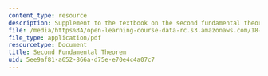 ```yaml
---
content_type: resource
description: Supplement to the textbook on the second fundamental theorem of calculus.
file: /media/https%3A/open-learning-course-data-rc.s3.amazonaws.com/18-01-single-variable-calculus-fall-2006/5ee9af81a652866ad75ee70e4c4a07c7_ft_scn_fnd_thorm.pdf
file_type: application/pdf
resourcetype: Document
title: Second Fundamental Theorem
uid: 5ee9af81-a652-866a-d75e-e70e4c4a07c7
---
```


